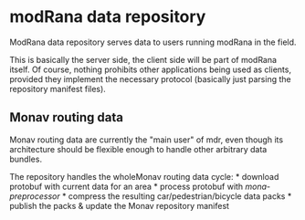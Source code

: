 modRana data repository
=======================

ModRana data repository serves data to users running modRana in the field.

This is basically the server side, the client side will be part of modRana itself.
Of course, nothing prohibits other applications being used as clients, provided they implement the necessary protocol (basically just parsing the repository manifest files).

Monav routing data
----------
Monav routing data are currently the "main user" of mdr, even though its architecture should be flexible enough to handle other arbitrary data bundles.

The repository handles the wholeMonav routing data cycle:
    * download protobuf with current data for an area
    * process protobuf with _mona-preprocessor_
    * compress the resulting car/pedestrian/bicycle data packs
    * publish the packs & update the Monav repository manifest
